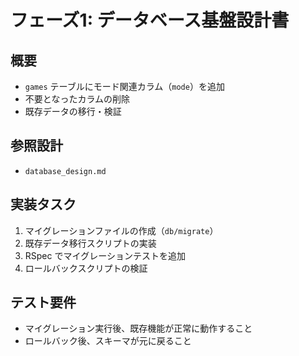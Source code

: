 # フェーズ1: データベース基盤設計書

## 概要
- `games` テーブルにモード関連カラム（`mode`）を追加
- 不要となったカラムの削除
- 既存データの移行・検証

## 参照設計
- `database_design.md`

## 実装タスク
1. マイグレーションファイルの作成（`db/migrate`）
2. 既存データ移行スクリプトの実装
3. RSpec でマイグレーションテストを追加
4. ロールバックスクリプトの検証

## テスト要件
- マイグレーション実行後、既存機能が正常に動作すること
- ロールバック後、スキーマが元に戻ること 